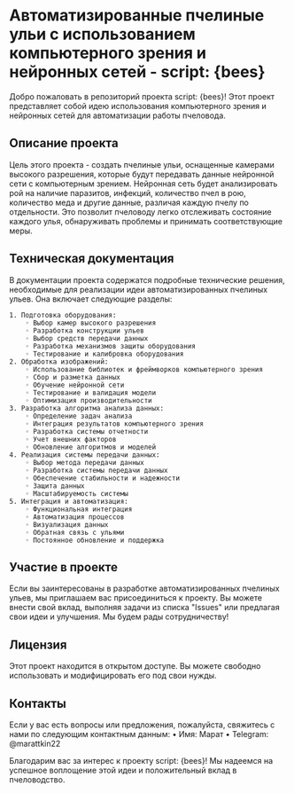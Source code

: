 # Автоматизированные пчелиные ульи с использованием компьютерного зрения и нейронных сетей - script: {bees}

Добро пожаловать в репозиторий проекта script: {bees}! Этот проект представляет собой идею использования компьютерного зрения и нейронных сетей для автоматизации работы пчеловода.

## Описание проекта

Цель этого проекта - создать пчелиные ульи, оснащенные камерами высокого разрешения, которые будут передавать данные нейронной сети с компьютерным зрением. Нейронная сеть будет анализировать рой на наличие паразитов, инфекций, количество пчел в рою, количество меда и другие данные, различая каждую пчелу по отдельности. Это позволит пчеловоду легко отслеживать состояние каждого улья, обнаруживать проблемы и принимать соответствующие меры.

## Техническая документация

В документации проекта содержатся подробные технические решения, необходимые для реализации идеи автоматизированных пчелиных ульев. Она включает следующие разделы:

    1. Подготовка оборудования:
        ◦ Выбор камер высокого разрешения
        ◦ Разработка конструкции ульев
        ◦ Выбор средств передачи данных
        ◦ Разработка механизмов защиты оборудования
        ◦ Тестирование и калибровка оборудования
    2. Обработка изображений:
        ◦ Использование библиотек и фреймворков компьютерного зрения
        ◦ Сбор и разметка данных
        ◦ Обучение нейронной сети
        ◦ Тестирование и валидация модели
        ◦ Оптимизация производительности
    3. Разработка алгоритма анализа данных:
        ◦ Определение задач анализа
        ◦ Интеграция результатов компьютерного зрения
        ◦ Разработка системы отчетности
        ◦ Учет внешних факторов
        ◦ Обновление алгоритмов и моделей
    4. Реализация системы передачи данных:
        ◦ Выбор метода передачи данных
        ◦ Разработка системы передачи данных
        ◦ Обеспечение стабильности и надежности
        ◦ Защита данных
        ◦ Масштабируемость системы
    5. Интеграция и автоматизация:
        ◦ Функциональная интеграция
        ◦ Автоматизация процессов
        ◦ Визуализация данных
        ◦ Обратная связь с ульями
        ◦ Постоянное обновление и поддержка

## Участие в проекте

Если вы заинтересованы в разработке автоматизированных пчелиных ульев, мы приглашаем вас присоединиться к проекту. Вы можете внести свой вклад, выполняя задачи из списка "Issues" или предлагая свои идеи и улучшения. Мы будем рады сотрудничеству!

## Лицензия

Этот проект находится в открытом доступе. Вы можете свободно использовать и модифицировать его под свои нужды.

## Контакты

Если у вас есть вопросы или предложения, пожалуйста, свяжитесь с нами по следующим контактным данным:
    • Имя: Марат
    • Telegram: @marattkin22 

Благодарим вас за интерес к проекту script: {bees}! Мы надеемся на успешное воплощение этой идеи и положительный вклад в пчеловодство.
